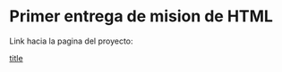 # Primer entrega de mision de HTML

Link hacia la pagina del proyecto:

[title](https://coldstrel.github.io/HTML_mission/index.html)

